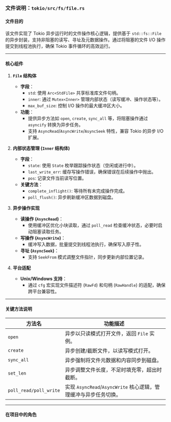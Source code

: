 ### 文件说明：`tokio/src/fs/file.rs`

#### 文件目的
该文件实现了 Tokio 异步运行时的文件操作核心逻辑，提供基于 `std::fs::File` 的异步封装，支持非阻塞的读写、寻址及元数据操作。通过将阻塞的文件 I/O 操作提交到线程池执行，确保 Tokio 事件循环的高效运行。

---

#### 核心组件

1. **`File` 结构体**
   - **字段**：
     - `std`: 使用 `Arc<StdFile>` 共享标准库文件句柄。
     - `inner`: 通过 `Mutex<Inner>` 管理内部状态（读写缓冲、操作状态等）。
     - `max_buf_size`: 控制 I/O 操作的最大缓冲区大小。
   - **功能**：
     - 提供异步方法如 `open`, `create`, `sync_all` 等，将阻塞操作通过 `asyncify` 转换为异步任务。
     - 支持 `AsyncRead`/`AsyncWrite`/`AsyncSeek` 特性，兼容 Tokio 的异步 I/O 扩展。

2. **内部状态管理 (`Inner` 结构体)**
   - **字段**：
     - `state`: 使用 `State` 枚举跟踪操作状态（空闲或进行中）。
     - `last_write_err`: 缓存写操作错误，确保错误在后续操作中抛出。
     - `pos`: 记录文件当前读写位置。
   - **关键方法**：
     - `complete_inflight()`: 等待所有未完成操作完成。
     - `poll_flush()`: 异步刷新缓冲区数据到磁盘。

3. **异步操作实现**
   - **读操作 (`AsyncRead`)**：
     - 使用缓冲区优化小块读取，通过 `poll_read` 检查缓冲状态，必要时启动阻塞读取任务。
   - **写操作 (`AsyncWrite`)**：
     - 缓冲写入数据，批量提交到线程池执行，确保写入原子性。
   - **寻址 (`AsyncSeek`)**：
     - 支持 `SeekFrom` 模式调整文件指针，同步更新内部位置记录。

4. **平台适配**
   - **Unix/Windows 支持**：
     - 通过 `cfg` 宏实现文件描述符 (`RawFd`) 和句柄 (`RawHandle`) 的适配，确保跨平台兼容性。

---

#### 关键方法说明

| 方法名               | 功能描述                                                                 |
|----------------------|--------------------------------------------------------------------------|
| `open`               | 异步以只读模式打开文件，返回 `File` 实例。                               |
| `create`             | 异步创建/截断文件，以读写模式打开。                                     |
| `sync_all`           | 异步强制将文件元数据和内容同步到磁盘。                                   |
| `set_len`            | 异步调整文件长度，不足时填充零，超出时截断。                             |
| `poll_read/poll_write` | 实现 `AsyncRead`/`AsyncWrite` 核心逻辑，管理缓冲与异步任务切换。         |

---

#### 在项目中的角色